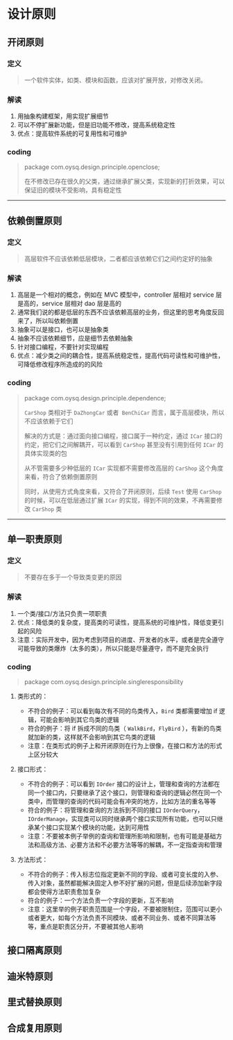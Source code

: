 
# 设计原则

## 开闭原则

### 定义
> 一个软件实体，如类、模块和函数，应该对扩展开放，对修改关闭。

### 解读
1. 用抽象构建框架，用实现扩展细节
2. 可以不停扩展新功能，但是旧功能不修改，提高系统稳定性
3. 优点：提高软件系统的可复用性和可维护

### coding

> package com.oysq.design.principle.openclose;
> 
> 在不修改已存在很久的父类，通过继承扩展父类，实现新的打折效果，可以保证旧的模块不受影响，具有稳定性

---

## 依赖倒置原则

### 定义
> 高层软件不应该依赖低层模块，二者都应该依赖它们之间约定好的抽象

### 解读
1. 高层是一个相对的概念，例如在 MVC 模型中，controller 层相对 service 层是高的，service 层相对 dao 层是高的
2. 通常我们说的都是低层的东西不应该依赖高层的业务，但这里的思考角度反回来了，所以叫依赖倒置
3. 抽象可以是接口，也可以是抽象类
4. 抽象不应该依赖细节，应是细节去依赖抽象 
5. 针对接口编程，不要针对实现编程
6. 优点：减少类之间的耦合性，提高系统稳定性，提高代码可读性和可维护性，可降低修改程序所造成的的风险

### coding

> package com.oysq.design.principle.dependence;
> 
> `CarShop` 类相对于 `DaZhongCar` 或者` BenChiCar` 而言，属于高层模块，所以不应该依赖于它们
> 
> 解决的方式是：通过面向接口编程，接口属于一种约定，通过 `ICar` 接口的约定，把它们之间解耦开，可以看到 `CarShop` 甚至没有引用到任何 `ICar` 的具体实现类的包
> 
> 从不管需要多少种低层的 `ICar` 实现都不需要修改高层的 `CarShop` 这个角度来看，符合了依赖倒置原则
> 
> 同时，从使用方式角度来看，又符合了开闭原则，后续 `Test` 使用 `CarShop` 的时候，可以在低层通过扩展 `ICar` 的实现，得到不同的效果，不再需要修改 `CarShop` 类


---

## 单一职责原则

### 定义

> 不要存在多于一个导致类变更的原因

### 解读
1. 一个类/接口/方法只负责一项职责
2. 优点：降低类的复杂度，提高类的可读性，提高系统的可维护性，降低变更引起的风险
3. 注意：实际开发中，因为考虑到项目的进度、开发者的水平，或者是完全遵守可能导致的类爆炸（太多的类），所以只能是尽量遵守，而不是完全执行

### coding

> package com.oysq.design.principle.singleresponsibility

1. 类形式的：
   * 不符合的例子：可以看到每次有不同的鸟类传入，`Bird` 类都需要增加 if 逻辑，可能会影响到其它鸟类的逻辑
   * 符合的例子：将 if 拆成不同的鸟类（ `WalkBird`，`FlyBird` ），有新的鸟类就加新的类，这样就不会影响到其它鸟类的逻辑
   * 注意：在类形式的例子上和开闭原则在行为上很像，在接口和方法的形式上区分较大

2. 接口形式：
   * 不符合的例子：可以看到 `IOrder` 接口的设计上，管理和查询的方法都在同一个接口内，只要继承了这个接口，则管理和查询的逻辑必然在同一个类中，而管理的查询的代码可能会有冲突的地方，比如方法的重名等等
   * 符合的例子：将管理和查询的方法拆到不同的接口 `IOrderQuery`，`IOrderManage`，实现类可以同时继承两个接口实现所有功能，也可以只继承某个接口实现某个模块的功能，达到可用性
   * 注意：不要被本例子举例的查询和管理所影响和限制，也有可能是基础方法和高级方法、必要方法和不必要方法等等的解耦，不一定指查询和管理
   
3. 方法形式：
   * 不符合的例子：传入标志位指定更新不同的字段、或者可变长度的入参、传入对象，虽然都能解决固定入参不好扩展的问题，但是后续添加新字段都会使得方法职责愈加复杂
   * 符合的例子：一个方法负责一个字段的更新，互不影响
   * 注意：这里举的例子职责范围是一个字段，不要被限制住，范围可以更小或者更大，如每个方法负责不同模块、或者不同业务、或者不同算法等等，重点是职责区分开，不要被其他人影响


## 接口隔离原则

## 迪米特原则

## 里式替换原则

## 合成复用原则















